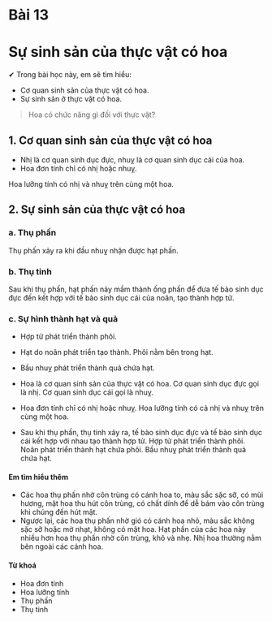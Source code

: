 # Bài 13
# Sự sinh sản của thực vật có hoa

✔ Trong bài học này, em sẽ tìm hiểu:
- Cơ quan sinh sản của thực vật có hoa.
- Sự sinh sản ở thực vật có hoa.

> Hoa có chức năng gì đối với thực vật?
## 1. Cơ quan sinh sản của thực vật có hoa

- Nhị là cơ quan sinh dục đực, nhuỵ là cơ quan sinh dục cái của hoa.
- Hoa đơn tính chỉ có nhị hoặc nhuỵ.

Hoa lưỡng tính có nhị và nhuỵ trên cùng một hoa.

## 2. Sự sinh sản của thực vật có hoa

### a. Thụ phấn
Thụ phấn xảy ra khi đầu nhuỵ nhận được hạt phấn.

### b. Thụ tinh
Sau khi thụ phấn, hạt phấn nảy mầm thành ống phấn để đưa tế bào sinh dục đực đến kết hợp với tế bào sinh dục cái của noãn, tạo thành hợp tử.

### c. Sự hình thành hạt và quả
- Hợp tử phát triển thành phôi.
- Hạt do noãn phát triển tạo thành. Phôi nằm bên trong hạt.
- Bầu nhuỵ phát triển thành quả chứa hạt.

- Hoa là cơ quan sinh sản của thực vật có hoa. Cơ quan sinh dục đực gọi là nhị. Cơ quan sinh dục cái gọi là nhuỵ.
- Hoa đơn tính chỉ có nhị hoặc nhuỵ. Hoa lưỡng tính có cả nhị và nhuỵ trên cùng một hoa.
- Sau khi thụ phấn, thụ tinh xảy ra, tế bào sinh dục đực và tế bào sinh dục cái kết hợp với nhau tạo thành hợp tử. Hợp tử phát triển thành phôi. Noãn phát triển thành hạt chứa phôi. Bầu nhuỵ phát triển thành quả chứa hạt.

#### Em tìm hiểu thêm
- Các hoa thụ phấn nhờ côn trùng có cánh hoa to, màu sắc sặc sỡ, có mùi hương, mật hoa thu hút côn trùng, có chất dính để dễ bám vào côn trùng khi chúng đến hút mật.
- Ngược lại, các hoa thụ phấn nhờ gió có cánh hoa nhỏ, màu sắc không sặc sỡ hoặc mờ nhạt, không có mật hoa. Hạt phấn của các hoa này nhiều hơn hoa thụ phấn nhờ côn trùng, khô và nhẹ. Nhị hoa thường nằm bên ngoài các cánh hoa.

#### Từ khoá
- Hoa đơn tính
- Hoa lưỡng tính
- Thụ phấn
- Thụ tinh
